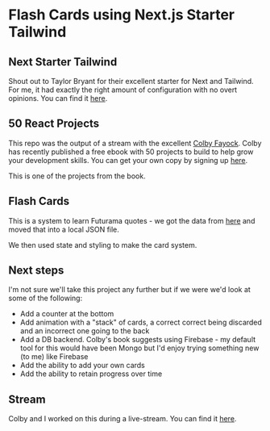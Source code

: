 # Flash Cards using Next.js Starter Tailwind

## Next Starter Tailwind

Shout out to Taylor Bryant for their excellent starter for Next and Tailwind. For me, it had exactly the right amount of configuration with no overt opinions. You can find it [here](https://github.com/taylorbryant/next-starter-tailwind).

## 50 React Projects

This repo was the output of a stream with the excellent [Colby Fayock](colbyfayock.com/). Colby has recently published a free ebook with 50 projects to build to help grow your development skills. You can get your own copy by signing up [here](https://50reactprojects.com).

This is one of the projects from the book.

## Flash Cards

This is a system to learn Futurama quotes - we got the data from [here](https://futuramaapi.herokuapp.com/) and moved that into a local JSON file.

We then used state and styling to make the card system.

## Next steps

I'm not sure we'll take this project any further but if we were we'd look at some of the following:

- Add a counter at the bottom
- Add animation with a "stack" of cards, a correct correct being discarded and an incorrect one going to the back
- Add a DB backend. Colby's book suggests using Firebase - my default tool for this would have been Mongo but I'd enjoy trying something new (to me) like Firebase
- Add the ability to add your own cards
- Add the ability to retain progress over time

## Stream

Colby and I worked on this during a live-stream. You can find it [here](https://youtu.be/5yIBAeGphTw).
